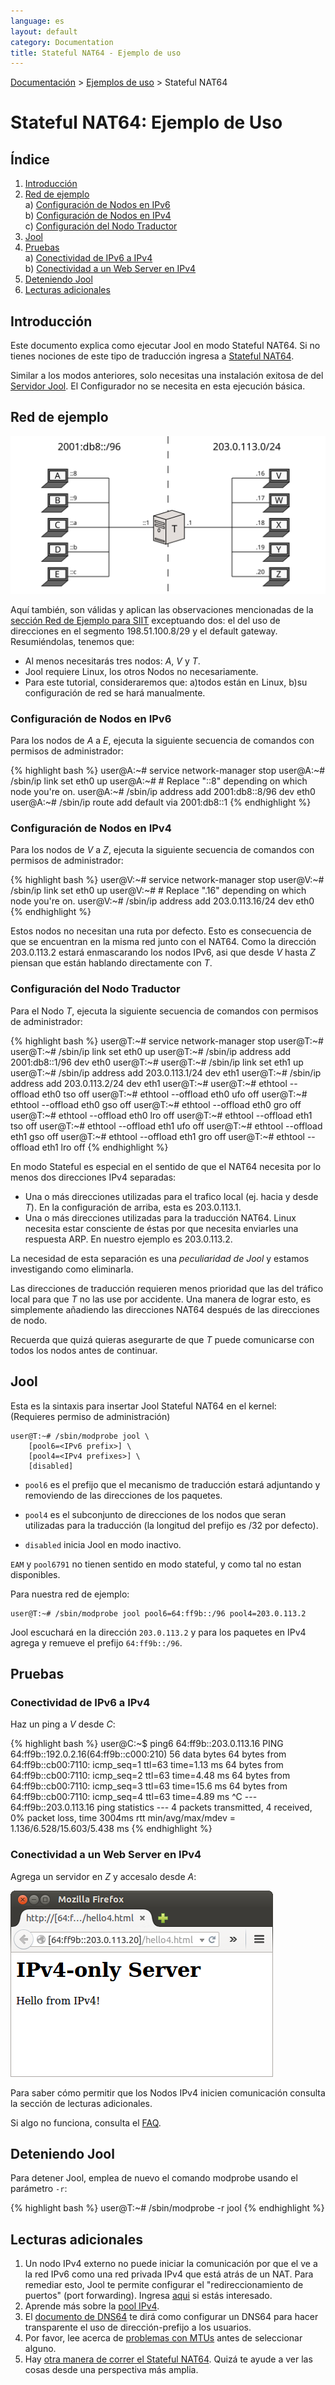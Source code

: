 ```yaml
---
language: es
layout: default
category: Documentation
title: Stateful NAT64 - Ejemplo de uso
---
```


[Documentación](documentation.html) > [Ejemplos de uso](documentation.html#ejemplos-de-uso) > Stateful NAT64

# Stateful NAT64: Ejemplo de Uso

## Índice

1. [Introducción](#introduccin)
2. [Red de ejemplo](#red-de-ejemplo)<br />
	a) [Configuración de Nodos en IPv6](#configuracin-de-nodos-en-ipv6)<br />
	b) [Configuración de Nodos en IPv4](#configuracin-de-nodos-en-ipv4)<br />
	c) [Configuración del Nodo Traductor](#configuracin-del-nodo-traductor)
3. [Jool](#jool)
4. [Pruebas](#pruebas)<br />
	a) [Conectividad de IPv6 a IPv4](#conectividad-de-ipv6-a-ipv4)<br />
	b) [Conectividad a un Web Server en IPv4](#conectividad-a-un-web-server-en-ipv4)
5. [Deteniendo Jool](#deteniendo-jool)
6. [Lecturas adicionales](#lecturas-adicionales)


## Introducción

Este documento explica como ejecutar Jool en modo Stateful NAT64. Si no tienes nociones de este tipo de traducción ingresa a [Stateful NAT64](intro-nat64.html#stateful-nat64).

Similar a los modos anteriores, solo necesitas una instalación exitosa de del [Servidor Jool](mod-install.html). El Configurador no se necesita en esta ejecución básica.

## Red de ejemplo

![Figura 1 - Red de ejemplo](../images/network/stateful.svg)

Aquí también, son válidas y aplican las observaciones mencionadas de la [sección Red de Ejemplo para SIIT](mod-run-vanilla.html#red-de-ejemplo) exceptuando dos: el del uso de direcciones en el segmento 198.51.100.8/29 y el default gateway. Resumiéndolas, tenemos que:

- Al menos necesitarás tres nodos: _A_, _V_ y _T_.
- Jool requiere Linux, los otros Nodos no necesariamente.
- Para este tutorial, consideraremos que: a)todos están en Linux, b)su configuración de red se hará manualmente.

### Configuración de Nodos en IPv6

Para los nodos de _A_ a _E_, ejecuta la siguiente secuencia de comandos con permisos de administrador:

{% highlight bash %}
user@A:~# service network-manager stop
user@A:~# /sbin/ip link set eth0 up
user@A:~# # Replace "::8" depending on which node you're on.
user@A:~# /sbin/ip address add 2001:db8::8/96 dev eth0
user@A:~# /sbin/ip route add default via 2001:db8::1
{% endhighlight %}

### Configuración de Nodos en IPv4

Para los nodos de _V_ a _Z_, ejecuta la siguiente secuencia de comandos con permisos de administrador:

{% highlight bash %}
user@V:~# service network-manager stop
user@V:~# /sbin/ip link set eth0 up
user@V:~# # Replace ".16" depending on which node you're on.
user@V:~# /sbin/ip address add 203.0.113.16/24 dev eth0
{% endhighlight %}

Estos nodos no necesitan una ruta por defecto. Esto es consecuencia de que se encuentran en la misma red junto con el NAT64. Como la dirección 203.0.113.2 estará enmascarando los nodos IPv6, asi que desde _V_ hasta _Z_ piensan que están hablando directamente con _T_.

### Configuración del Nodo Traductor

Para el Nodo _T_, ejecuta la siguiente secuencia de comandos con permisos de administrador:

{% highlight bash %}
user@T:~# service network-manager stop
user@T:~# 
user@T:~# /sbin/ip link set eth0 up
user@T:~# /sbin/ip address add 2001:db8::1/96 dev eth0
user@T:~# 
user@T:~# /sbin/ip link set eth1 up
user@T:~# /sbin/ip address add 203.0.113.1/24 dev eth1
user@T:~# /sbin/ip address add 203.0.113.2/24 dev eth1
user@T:~# 
user@T:~# ethtool --offload eth0 tso off
user@T:~# ethtool --offload eth0 ufo off
user@T:~# ethtool --offload eth0 gso off
user@T:~# ethtool --offload eth0 gro off
user@T:~# ethtool --offload eth0 lro off
user@T:~# ethtool --offload eth1 tso off
user@T:~# ethtool --offload eth1 ufo off
user@T:~# ethtool --offload eth1 gso off
user@T:~# ethtool --offload eth1 gro off
user@T:~# ethtool --offload eth1 lro off
{% endhighlight %}

En modo Stateful es especial en el sentido de que el NAT64 necesita por lo menos dos direcciones IPv4 separadas:

- Una o más direcciones utilizadas para el trafico local (ej. hacia y desde _T_). En la configuración de arriba, esta es  203.0.113.1.
- Una o más direcciones utilizadas para la traducción NAT64. Linux necesita estar consciente de éstas por que necesita enviarles una respuesta ARP. En nuestro ejemplo es 203.0.113.2.

La necesidad de esta separación es una _peculiaridad de Jool_ y estamos investigando como eliminarla.

Las direcciones de traducción requieren menos prioridad que las del tráfico local para que _T_ no las use por accidente. Una manera de lograr esto, es simplemente añadiendo las direcciones NAT64 después de las direcciones de nodo.

Recuerda que quizá quieras asegurarte de que _T_ puede comunicarse con todos los nodos antes de continuar.

## Jool

Esta es la sintaxis para insertar Jool Stateful NAT64 en el kernel:<br />
(Requieres permiso de administración)

	user@T:~# /sbin/modprobe jool \
		[pool6=<IPv6 prefix>] \
		[pool4=<IPv4 prefixes>] \
		[disabled]

- `pool6` es el prefijo que el mecanismo de traducción estará adjuntando y removiendo de las direcciones de los paquetes.

- `pool4` es el subconjunto de direcciones de los nodos que seran utilizadas para la traducción (la longitud del prefijo es /32 por defecto).

- `disabled`  inicia Jool en modo inactivo.

`EAM` y `pool6791` no tienen sentido en modo stateful, y como tal no estan disponibles.

Para nuestra red de ejemplo:

	user@T:~# /sbin/modprobe jool pool6=64:ff9b::/96 pool4=203.0.113.2

Jool escuchará en la dirección `203.0.113.2` y para los paquetes en IPv4 agrega y remueve el prefijo `64:ff9b::/96`.

## Pruebas

### Conectividad de IPv6 a IPv4

Haz un ping a _V_ desde _C_:

{% highlight bash %}
user@C:~$ ping6 64:ff9b::203.0.113.16
PING 64:ff9b::192.0.2.16(64:ff9b::c000:210) 56 data bytes
64 bytes from 64:ff9b::cb00:7110: icmp_seq=1 ttl=63 time=1.13 ms
64 bytes from 64:ff9b::cb00:7110: icmp_seq=2 ttl=63 time=4.48 ms
64 bytes from 64:ff9b::cb00:7110: icmp_seq=3 ttl=63 time=15.6 ms
64 bytes from 64:ff9b::cb00:7110: icmp_seq=4 ttl=63 time=4.89 ms
^C
--- 64:ff9b::203.0.113.16 ping statistics ---
4 packets transmitted, 4 received, 0% packet loss, time 3004ms
rtt min/avg/max/mdev = 1.136/6.528/15.603/5.438 ms
{% endhighlight %}

### Conectividad a un Web Server en IPv4

Agrega un servidor en _Z_ y accesalo desde _A_:

![Figura 1 - IPv4 TCP desde un nodo IPv6](../images/run-stateful-firefox-4to6.png)

Para saber cómo permitir que los Nodos IPv4 inicien comunicación consulta la sección de lecturas adicionales.

Si algo no funciona, consulta el [FAQ](faq.html).

## Deteniendo Jool

Para detener Jool, emplea de nuevo el comando modprobe usando el parámetro `-r`:

{% highlight bash %}
user@T:~# /sbin/modprobe -r jool
{% endhighlight %}

## Lecturas adicionales

1. Un nodo IPv4 externo no puede iniciar la comunicación por que el ve a la red IPv6 como una red privada IPv4 que está atrás de un NAT. Para remediar esto, Jool te permite configurar el "redireccionamiento de puertos" (port forwarding). Ingresa [aqui](static-bindings.html) si estás interesado.
2. Aprende más sobre la [pool IPv4](pool4.html).
3. El [documento de DNS64](dns64.html) te dirá como configurar un DNS64 para hacer transparente el uso de dirección-prefijo a los usuarios.
4. Por favor, lee acerca de [problemas con MTUs](mtu.html) antes de seleccionar alguno.
5. Hay [otra manera de correr el Stateful NAT64](mod-run-alternate.html). Quizá te ayude a ver las cosas desde una perspectiva más amplia.
